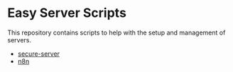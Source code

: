 # Easy Server Scripts

This repository contains scripts to help with the setup and management of servers.

- [secure-server](server-setup/README.md)
- [n8n](n8n/README.md)
